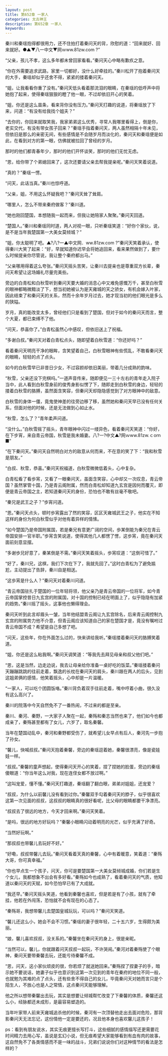 ```yaml
---
layout: post
title: 第652章 一家人
categories: 太古神王
description: 第652章 一家人
keywords:
---
```


秦川和秦瑶抱得都很用力，还不住拍打着秦问天的背，欣慰的道：“回来就好、回来就好。●▲▼八一中文▼网ｗww.81zw.com ?”

“父亲，孩儿不孝，这么多年都未曾回家看看。”秦问天心中略有歉疚之意。

“你在外需要追求武路，家里一切都好，没什么好牵挂的。”秦川松开了抱着秦问天的大手，秦瑶却似乎还舍不得，紧紧的搂着秦问天。

“姐，让我看看你重了没有。”秦问天低头看着那流泪的眼睛，在秦瑶的低呼声中将她抱了起来，使得秦瑶狠狠的瞪了他一眼，不过却依旧开心的笑着。

“姐，你还是这么苗条，看来背你没有压力。”秦问天打趣的说道，将秦瑶放了下来，问道：“有没有给我找个姐夫？”

“去你的，你回来就取笑我，我家弟弟这么优秀，寻常人我哪里看得上，倒是你，老实交代，有没有带女孩子回来？”秦瑶手指着秦问天，两人虽然相隔十年未见，但依旧是那么的亲密无间，有些感情是不会随岁月而淡化的，秦问天和秦瑶便是如此，在看到对方的第一眼，仿佛就被拉回了曾经的岁月。

那时的他们都青春年少，那时的他们开怀谈笑，那时的他们无忧无虑。

“恩，给你带了个弟媳回来了，这次还要请父亲去帮我提亲呢。”秦问天笑着说道。

“真的？”秦瑶一愣。

“问天，此话当真。”秦川也惊呼道。

“父亲，姐，不用这么怀疑我吧？”秦问天耸了耸肩。

“哪里人，怎么不带来秦府做客？”秦川道。

“她也刚回楚国，本想随我一起而来，但我让她陪家人聚聚。”秦问天回道。

“楚国人。”秦川和秦瑶同时道，两人对视一眼，只听秦瑶笑道：“好你个家伙，说，是不是当年我楚国第一大美女莫倾城？”

“姐，你太聪明了吧。▲?八?一▲中文网．ww.81zw.com ?”秦问天笑着承认，使得秦川大笑了起来：“好，早就知道你迟早会将她追回来，看来果然做到了，要什么时候提亲你尽管说，我让整个秦府都出马。”

“父亲哪用得着这么夸张。”秦问天摇头苦笑，让秦川去提亲也是尊重双方长辈，秦问天希望让这场婚礼尽量完美些。

旁边的白青松和白秋雪听到秦问天要大婚的消息心中又难免感慨万千，甚至白秋雪的眼神都略微黯淡了下，想当初她被认为是天雍城的天之骄女，有机会嫁入叶家，因此结束了和秦问天的关系，然而十余年岁月过去，她才现当初的他们眼光是多么的狭隘。

岁月，真的能改变太多，曾经他们只是看到了楚国，但对于如今的秦问天而言，整个大夏，都已束缚不了他。

“问天，恭喜你了。”白青松虽然心中感叹，但依旧送上了祝福。

“多谢白叔。”秦问天对着白青松点头，随即望着白秋雪道：“你还好吗？”

看着秦问天明亮干净的眼眸，含笑望着自己，白秋雪眼神有些慌乱，不敢看秦问天的眼睛，轻轻的点了点头。

如今的白秋雪早已非昔日少女，不过容颜却依旧美丽，带着几分成熟的韵味。

“秋雪，父亲还没下完棋吗。”一道声音传来，随即便见一三十左右的青年走入院子当中，此人看到白秋雪身前的俊秀身影似愣了下，随即走到白秋雪的身边，轻轻的搂着白秋雪的胳膊，虽然面含笑容，但秦问天却隐隐感觉到了对方眼神中的敌意。

白秋雪的身体一僵，竟鬼使神差的往旁边移了移，虽然她和秦问天早已没有任何关系，但面对他的时候，还是无法做到心如止水。

“秋雪，怎么了？”青年柔声问道。

“没什么。”白秋雪摇了摇头，青年眼神中闪过一缕异色，看着秦问天笑道：“你好，在下步宵，来自青云帝国，秋雪是我未婚妻。八?一?中文▲?网ｗww.81zw.ｃoｍ ■”

“在下秦问天。”秦问天自然明白对方的敌意从何而来，不在意的笑了下：“我和秋雪是朋友。”

“白叔、秋雪，恭喜。”秦问天祝福道，白秋雪微微低着头，心中复杂。

白青松看了看歩宵，又看了一眼秦问天，虽面含笑容，心中却又一次叹息，青云帝国？虽然掌管十国，乃是青云阁附属，然而白青松却知道九玄宫是因何而覆灭，即便是青云帝国之主，若知道秦问天的身份，恐怕也不敢有丝毫不敬吧。

“秦兄是武王之子？”歩宵问道。

“恩。”秦问天点头，顿时歩宵露出了然的笑容，区区天雍城武王之子，他实在不知这样的身份为何白秋雪似乎对他有着异样的情愫。

“如今楚国乃是帝国附属国，若是秦兄有意更广阔的空间，歩某倒能为秦兄在青云帝国安排一官半职。”歩宵含笑说道，使得其他几人都愣了愣，这歩宵，竟在秦问天面前刻意显摆。

“多谢歩兄好意了，秦某倒是不需。”秦问天笑着摇头，歩宵叹道：“这倒可惜了。”

“好了，秦川兄，这棋，我们下次在下了，我就先回了。”这时白青松为了避免尴尬，主动提出了告辞，秦川自是相送。

“这歩宵是什么人？”秦问天对着秦川问道。

“青云帝国驻扎于楚国的一位年轻将领，他父亲乃是青云帝国的一位将军，如今青云帝国掌控昔日九玄宫的附属国，对十国的控制已经在明面上了，似乎隐隐有加紧的趋势。”秦川摇了摇头，这事他也懒得理会。

秦问天听到此言却眉头一皱，当年他结盟青云阁让九玄宫除名，后来青云阁控制九玄宫的附属势力他不介意，但青云阁应该知道自己的家在楚国才是，竟没有嘱咐过青云帝国不成？希望是自己多想了吧。

“问天，这些年，你在外面怎么过的，快来讲给我听。”秦瑶搂着秦问天的胳膊笑着道。

“姐，你还是这么粘我啊。”秦问天调笑道：“等我先去拜见母亲和叔父他们吧。”

“恩，这是当然，边走边说，我去让母亲给你准备一桌好吃的饭菜。”秦瑶搂着秦问天蹦蹦跳跳的往前走着，飘逸的长枕在秦问天的肩头，秦川跟在两人的后头，见到这姐弟俩的感情，他笑着摇头，心中却是一片温暖。

“一家人，可以吃个团圆饭咯。”秦川背负着双手往前走着，嘴中哼着小曲，很久没有这么高兴了。

秦川的院落中今天自然免不了一番热闹，不过来的都是至亲。

秦川、秦河、秦野，一大家子人聚在一起，秦殇和秦志当然也来了，他们如今也都成亲了，秦殇甚至都有了女儿，六岁了，取名秦馨。

当年在楚国动乱中，秦河和秦野都受伤了，就希望儿女早点有后人，秦河先一步抱了孙女。

“馨儿，快喊叔叔。”秦问天抱着秦馨，旁边的秦瑶逗着她，秦馨很漂亮，像是瓷娃娃一样。

“叔叔。”秦馨的童声想起，使得秦问天开心的笑着，捏了捏她的脸蛋，旁边的秦瑶傻眼道：“你当年这么对我，现在连侄女都不放过啊。”

“这叫宠爱，懂不懂。”秦问天打趣道，秦瑶翻了翻白眼，弟弟对姐姐，还宠爱？

“叔叔，为什么以前馨儿没有看到过你。”秦馨双手勾着秦问天的脖子，似乎很喜欢这第一次见面的叔叔，这叔叔的眼睛真的很好看呢，比父母的眼睛都要干净漂亮。

“叔叔去了很远的地方，今天才回来啊。”秦问天笑着。

“是吗，很远的地方好玩吗？”秦馨小眼睛闪动着明亮的光芒，似乎充满了好奇。

“当然好玩啊。”

“那叔叔也带馨儿去玩好不好。”

“好嘞，叔叔带馨儿去玩。”秦问天看着天真的秦馨，心中有着暖意，笑着道：“秦殇大哥，你可真幸福。”

“你也早点生一个孩子，问天，你可是要楚国第一大美女莫倾城成婚，你们若是生个女儿，我都想象不出会有多好看。”秦殇如今也成熟了，看着秦问天的气质，他知道以秦问天的天赋，如今恐怕早已有了大成就。

“我还早。”秦问天摇头笑道，他看到秦馨也喜欢，但是若是有了小孩，就有了牵挂，他若在外闯荡，恐怕就不会有现在的心态了。

“秦殇哥，我想带馨儿去楚国皇城玩玩，可以吗？”秦问天笑道。

“馨儿还这么小，她会不会不习惯。”秦瑶的妻子很年轻，二十五六岁，生得颇为美丽。

“娘，馨儿喜欢叔叔，没关系的。”秦馨坐在秦问天的身上，很是亲昵。

“当然可以，馨儿，你就跟着问天叔叔一起玩，不许哭闹。”秦河对着秦殇使了个眼神，秦问天要带秦馨去玩，还能亏待秦馨不成。

“恩，问天，这小家伙顽皮的很，你若烦了就送她回来。”秦殇捏了捏妻子的手，暗示她不要说话，她妻子似乎也意识到这第一次见到的青年在秦府的地位不同一般，也就勉为其难的点了点头，还有些舍不得自己的女儿，毕竟秦问天对她而言只是个陌生人，不放心也是人之常情，这点秦问天能够理解。

他之所以想带秦馨出去玩，其实是想要让倾城帮忙改变了下秦馨的体质，秦馨还这么小，经脉都还未成形，是最容易塑造的。

当年叶家带人前来天雍城追杀他的时候，秦河有一次顶替他走出去面对危险，那背影秦问天无法忘记，这份情他一定是要还的，况且他本身也喜欢馨儿这孩子！

ps：看到有朋友说水，其实无痕更擅长写打斗，这些细腻的感情描写还更需要花时间精力去用心写，虽说是玄幻小说，但无痕希望大家能够看到有血有肉的故事，这自然免不了各类情感而不是一味的战斗，兄弟们说说你们对这种情节的看法是怎样的？
